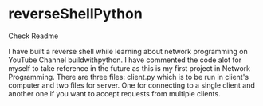 # reverseShellPython
Check Readme

I have built a reverse shell while learning about network programming on YouTube Channel buildwithpython. I have commented the code alot for myself to take reference in the future as this is my first project in Network Programming. There are three files: client.py which is to be run in client's computer and two files for server. One for connecting to a single client and another one if you want to accept requests from multiple clients. 

